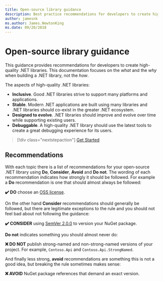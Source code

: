 ```yaml
---
title: Open-source library guidance
description: Best practice recommendations for developers to create high quality .NET libraries.
author: jamesnk
ms.author: James.NewtonKing
ms.date: 09/20/2018
---
```

# Open-source library guidance

This guidance provides recommendations for developers to create high-quality .NET libraries. This documentation focuses on the *what* and the *why* when building a .NET library, not the *how*.

The aspects of high-quality .NET libraries:

* **Inclusive**. Good .NET libraries strive to support many platforms and applications.
* **Stable**. Modern .NET applications are built using many libraries and .NET libraries should co-exist in the greater .NET ecosystem.
* **Designed to evolve**. .NET libraries should improve and evolve over time while supporting existing users.
* **Debuggable**. A high-quality .NET library should use the latest tools to create a great debugging experience for its users.

> [!div class="nextstepaction"]
> [Get Started](./get-started.md)

## Recommendations

With each topic there is a list of recommendations for your open-source .NET library using **Do**, **Consider**, **Avoid** and **Do not**. The wording of each recommendation indicates how strongly it should be followed. For example a **Do** recommendation is one that should almost always be followed:

**✔️ DO** choose an [OSS license](https://choosealicense.com/).

On the other hand **Consider** recommendations should generally be followed, but there are legitimate exceptions to the rule and you should not feel bad about not following the guidance:

**✔️ CONSIDER** using [SemVer 2.0.0](https://semver.org/) to version your NuGet package.

**Do not** indicates something you should almost never do:

**❌ DO NOT** publish strong-named and non-strong-named versions of your project. For example, `Contoso.Api` and `Contoso.Api.StrongNamed`.

And finally less strong, **avoid** recommendations are something this is not a good idea, but breaking the rule sometimes makes sense:

**❌ AVOID** NuGet package references that demand an exact version.